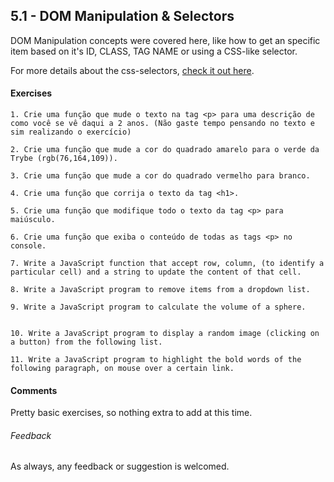 ## 5.1 - DOM Manipulation & Selectors

DOM Manipulation concepts were covered here, like how to get an specific item based on it's ID, CLASS, TAG NAME or using a CSS-like selector.

For more details about the css-selectors, [check it out here](https://www.w3schools.com/cssref/css_selectors.asp).

#### Exercises

```
1. Crie uma função que mude o texto na tag <p> para uma descrição de como você se vê daqui a 2 anos. (Não gaste tempo pensando no texto e sim realizando o exercício)

2. Crie uma função que mude a cor do quadrado amarelo para o verde da Trybe (rgb(76,164,109)).

3. Crie uma função que mude a cor do quadrado vermelho para branco.

4. Crie uma função que corrija o texto da tag <h1>.

5. Crie uma função que modifique todo o texto da tag <p> para maiúsculo.

6. Crie uma função que exiba o conteúdo de todas as tags <p> no console.

7. Write a JavaScript function that accept row, column, (to identify a particular cell) and a string to update the content of that cell.

8. Write a JavaScript program to remove items from a dropdown list.

9. Write a JavaScript program to calculate the volume of a sphere.


10. Write a JavaScript program to display a random image (clicking on a button) from the following list.

11. Write a JavaScript program to highlight the bold words of the following paragraph, on mouse over a certain link.
```

#### Comments

Pretty basic exercises, so nothing extra to add at this time.

###### Feedback

As always, any feedback or suggestion is welcomed.
